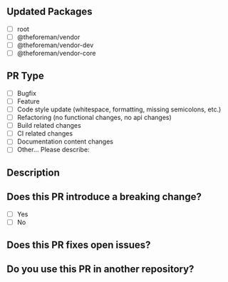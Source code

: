 <!--- Provide a general summary of your changes in the Title above -->

## Updated Packages

<!--- What packages does your code change? -->

<!-- Put an `x` in all the boxes that apply: -->

* [ ] root
* [ ] @theforeman/vendor
* [ ] @theforeman/vendor-dev
* [ ] @theforeman/vendor-core

## PR Type

<!--- What types of changes does your code introduce? -->

<!-- Put an `x` in all the boxes that apply: -->

* [ ] Bugfix
* [ ] Feature
* [ ] Code style update (whitespace, formatting, missing semicolons, etc.)
* [ ] Refactoring (no functional changes, no api changes)
* [ ] Build related changes
* [ ] CI related changes
* [ ] Documentation content changes
* [ ] Other… Please describe:

## Description

<!--- Describe your changes in detail -->

<!--- Why is this change required? What problem does it solve? -->

<!--- If it fixes an open issue, please link to the issue here. -->

## Does this PR introduce a breaking change?

<!-- If this PR contains a breaking change, -->

<!-- please also describe the impact and migration path for existing applications -->

* [ ] Yes
* [ ] No

## Does this PR fixes open issues?

<!-- If this PR contain fixes to open issues in github or in foreman please link them here -->

## Do you use this PR in another repository?

<!-- If You have a usage example in another repository commit/pr where you are using this PR please link it here  -->
